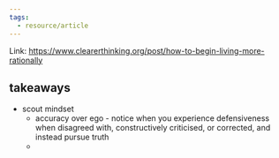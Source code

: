 ```yaml
---
tags:
  - resource/article
---
```

Link: https://www.clearerthinking.org/post/how-to-begin-living-more-rationally

## takeaways

- scout mindset
	- accuracy over ego - notice when you experience defensiveness when disagreed with, constructively criticised, or corrected, and instead pursue truth
	- 